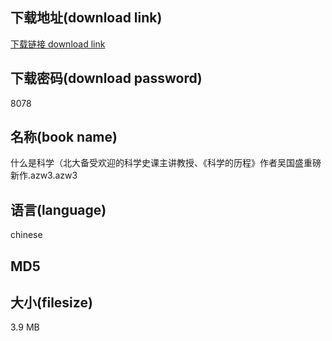 ## 下载地址(download link)
[下载链接 download link](https://tutu365.netlify.app/?s=%E4%BB%80%E4%B9%88%E6%98%AF%E7%A7%91%E5%AD%A6%EF%BC%88%E5%8C%97%E5%A4%A7%E5%A4%87%E5%8F%97%E6%AC%A2%E8%BF%8E%E7%9A%84%E7%A7%91%E5%AD%A6%E5%8F%B2%E8%AF%BE%E4%B8%BB%E8%AE%B2%E6%95%99%E6%8E%88%E3%80%81%E3%80%8A%E7%A7%91%E5%AD%A6%E7%9A%84%E5%8E%86%E7%A8%8B%E3%80%8B%E4%BD%9C%E8%80%85%E5%90%B4%E5%9B%BD%E7%9B%9B%E9%87%8D%E7%A3%85%E6%96%B0%E4%BD%9C.azw3)

## 下载密码(download password)
8078

## 名称(book name)
什么是科学（北大备受欢迎的科学史课主讲教授、《科学的历程》作者吴国盛重磅新作.azw3.azw3

## 语言(language)
chinese

## MD5


## 大小(filesize)
3.9 MB
